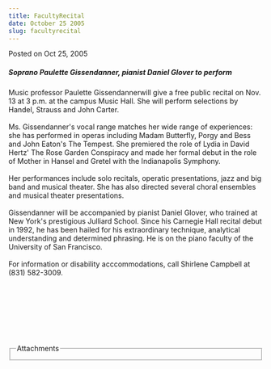 ```yaml
---
title: FacultyRecital
date: October 25 2005
slug: facultyrecital
---
```


 



<span class="date">Posted on Oct 25, 2005    </span>
<h5>Soprano Paulette Gissendanner, pianist Daniel Glover to
perform</h5>
<p>Music professor Paulette Gissendannerwill give a free public
recital on Nov. 13 at 3 p.m. at the campus Music Hall. She will
perform selections by Handel, Strauss and John Carter.<br>
<br>
Ms. Gissendanner&apos;s vocal range matches her wide range of
experiences: she has performed in operas including Madam Butterfly,
Porgy and Bess and John Eaton&apos;s The Tempest. She premiered the role
of Lydia in David Hertz&apos; The Rose Garden Conspiracy and made her
formal debut in the role of Mother in Hansel and Gretel with the
Indianapolis Symphony.<br>
<br>
Her performances include solo recitals, operatic presentations,
jazz and big band and musical theater. She has also directed
several choral ensembles and musical theater presentations.<br>
<br>
Gissendanner will be accompanied by pianist Daniel Glover, who
trained at New York&apos;s prestigious Julliard School. Since his
Carnegie Hall recital debut in 1992, he has been hailed for his
extraordinary technique, analytical understanding and determined
phrasing. He is on the piano faculty of the University of San
Francisco.<br>
<br>
For information or disability acccommodations, call Shirlene
Campbell at (831) 582-3009.</br></br></br></br></br></br></br></br></p>
<fieldset class="fieldgroup group-attachments">
<legend>Attachments</legend>
<div class="field field-type-emvideo field-field-attach-video">
<div class="field-items">
<div class="field-item odd">
<div class="emvideo emvideo-video emvideo-"/>
</div>
</div>
</div>
</fieldset>





```
